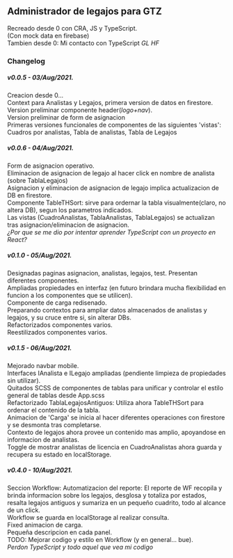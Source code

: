 ## Administrador de legajos para GTZ

Recreado desde 0 con CRA, JS y TypeScript.  
(Con mock data en firebase)  
Tambien desde 0: Mi contacto con TypeScript _GL HF_

###  Changelog

##### v0.0.5 - 03/Aug/2021.  
Creacion desde 0...  
Context para Analistas y Legajos, primera version de datos en firestore.  
Version preliminar componente header(*logo+nav*).  
Version preliminar de form de asignacion  
Primeras versiones funcionales de componentes de las siguientes 'vistas': Cuadros por analistas, Tabla de analistas, Tabla de Legajos  
  
##### v0.0.6 - 04/Aug/2021.  
  
Form de asignacion operativo.  
Eliminacion de asignacion de legajo al hacer click en nombre de analista (sobre TablaLegajos)  
Asignacion y eliminacion de asignacion de legajo implica actualizacion de DB en firestore.  
Componente TableTHSort: sirve para ordernar la tabla visualmente(claro, no altera DB), segun los parametros indicados.  
Las vistas (CuadroAnalistas, TablaAnalistas, TablaLegajos) se actualizan tras asignacion/eliminacion de asignacion.  
*¿Por que se me dio por intentar aprender TypeScript con un proyecto en React?*  
  
##### v0.1.0 - 05/Aug/2021.  
Designadas paginas asignacion, analistas, legajos, test. Presentan diferentes componentes.  
Ampliadas propiedades en interfaz (en futuro brindara mucha flexibilidad en funcion a los componentes que se utilicen).  
Componente de carga redisenado.  
Preparando contextos para ampliar datos almacenados de analistas y legajos, y su cruce entre si, sin alterar DBs.  
Refactorizados componentes varios.  
Reestilizados componentes varios.  
  
  
##### v0.1.5 - 06/Aug/2021.  
Mejorado navbar mobile.  
Interfaces IAnalista e ILegajo ampliadas (pendiente limpieza de propiedades sin utilizar).  
Quitados SCSS de componentes de tablas para unificar y controlar el estilo general de tablas desde App.scss  
Refactorizado TablaLegajosAntiguos: Utiliza ahora TableTHSort para ordenar el contenido de la tabla.  
Animacion de 'Carga' se inicia al hacer diferentes operaciones con firestore y se desmonta tras completarse.  
Contexto de legajos ahora provee un contenido mas amplio, apoyandose en informacion de analistas.  
Toggle de mostrar analistas de licencia en CuadroAnalistas ahora guarda y recupera su estado en localStorage.  
  
  
##### v0.4.0 - 10/Aug/2021.  
Seccion Workflow: Automatizacion del reporte: El reporte de WF recopila y brinda informacion sobre los legajos, desglosa y totaliza por estados, resalta legajos antiguos y sumariza en un pequeño cuadrito, todo al alcance de un click.  
Workflow se guarda en localStorage al realizar consulta.  
Fixed animacion de carga.  
Pequeña descripcion en cada panel.  
TODO: Mejorar codigo y estilo en Workflow (y en general... bue).  
*Perdon TypeScript y todo aquel que vea mi codigo*